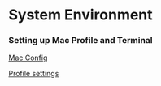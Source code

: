 # System Environment




### Setting up Mac Profile and Terminal

[Mac Config](https://nitinkc.github.io/developer%20tools/macbook-configurations/)

[Profile settings](https://nitinkc.github.io/developer%20tools/profile-settings/)


